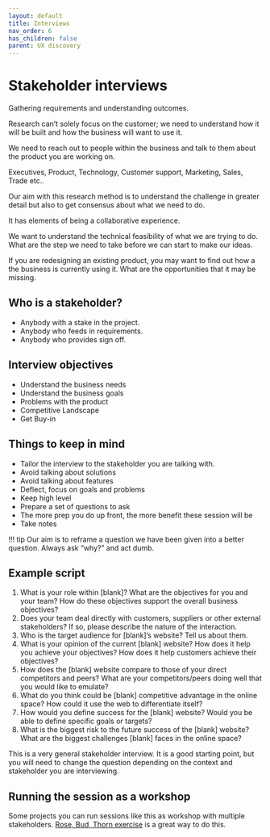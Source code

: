 ```yaml
---
layout: default
title: Interviews
nav_order: 6
has_children: false
parent: UX discovery
---
```


# Stakeholder interviews

Gathering requirements and understanding outcomes.

Research can’t solely focus on the customer; we need to understand how it will be built and how the business will want to use it. 

We need to reach out to people within the business and talk to them about the product you are working on. 

Executives, Product, Technology, Customer support, Marketing, Sales, Trade etc..

Our aim with this research method is to understand the challenge in greater detail but also to get consensus about what we need to do.

It has elements of being a collaborative experience.  

We want to understand the technical feasibility of what we are trying to do. 
What are the step we need to take before we can start to make our ideas. 

If you are redesigning an existing product, you may want to find out how a the business is currently using it. What are the opportunities that it may be missing. 


## Who is a stakeholder?

* Anybody with a stake in the project.
* Anybody who feeds in requirements.
* Anybody who provides sign off.

## Interview objectives

* Understand the business needs
* Understand the business goals
* Problems with the product
* Competitive Landscape
* Get Buy-in 

## Things to keep in mind

* Tailor the interview to the stakeholder you are talking with.
* Avoid talking about solutions
* Avoid talking about features
* Deflect, focus on goals and problems
* Keep high level
* Prepare a set of questions to ask
* The more prep you do up front, the more benefit these session will be
* Take notes

!!! tip
	Our aim is to reframe a question we have been given into a better question. Always ask “why?” and act dumb. 

## Example script

1. What is your role within [blank]? What are the objectives for you and your team? How do these objectives support the overall business objectives?
2. Does your team deal directly with customers, suppliers or other external stakeholders? If so, please describe the nature of the interaction.
3. Who is the target audience for [blank]’s website? Tell us about them.
4. What is your opinion of the current [blank] website? How does it help you achieve your objectives? How does it help customers achieve their objectives?
5. How does the [blank] website compare to those of your direct competitors and peers? What are your competitors/peers doing well that you would like to emulate?
6. What do you think could be [blank] competitive advantage in the online space? How could it use the web to differentiate itself?
7. How would you define success for the [blank] website? Would you be able to define specific goals or targets?
8. What is the biggest risk to the future success of the [blank] website? What are the biggest challenges [blank] faces in the online space?


This is a very general stakeholder interview. It is a good starting point, but you will need to change the question depending on the context and stakeholder you are interviewing. 

## Running the session as a workshop

Some projects you can run sessions like this as workshop with multiple stakeholders. [Rose, Bud, Thorn exercise](https://designsprintkit.withgoogle.com/methodology/phase1-understand/rose-thorn-bud) is a great way to do this.

